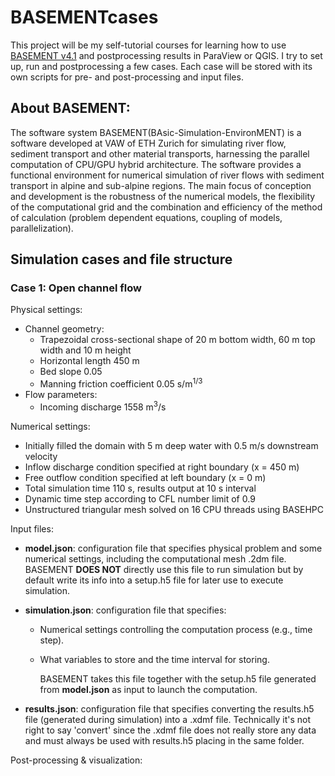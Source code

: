 # BASEMENTcases

This project will be my self-tutorial courses for learning how to use [BASEMENT v4.1](https://basement.ethz.ch/download/software-download.html) and postprocessing results in ParaView or QGIS. I try to set up, run and postprocessing a few cases. Each case will be stored with its own scripts for pre- and post-processing and input files.

## About BASEMENT:
The software system BASEMENT(BAsic-Simulation-EnvironMENT) is a software developed at VAW of ETH Zurich for simulating river flow, sediment transport and other material transports, harnessing the parallel computation of CPU/GPU hybrid architecture. The software provides a functional environment for numerical simulation of river flows with sediment transport in alpine and sub-alpine regions. The main focus of conception and development is the robustness of the numerical models, the flexibility of the computational grid and the combination and efficiency of the method of calculation (problem dependent equations, coupling of models, parallelization).

## Simulation cases and file structure

### Case 1: Open channel flow

Physical settings:

- Channel geometry:
  - Trapezoidal cross-sectional shape of 20 m bottom width, 60 m top width and 10 m height
  - Horizontal length 450 m
  - Bed slope 0.05
  - Manning friction coefficient 0.05 s/m<sup>1/3</sup>
- Flow parameters: 
  - Incoming discharge 1558 m<sup>3</sup>/s

Numerical settings:

- Initially filled the domain with 5 m deep water with 0.5 m/s downstream velocity
- Inflow discharge condition specified at right boundary (x = 450 m)
- Free outflow condition specified at left boundary (x = 0 m)
- Total simulation time 110 s, results output at 10 s interval
- Dynamic time step according to CFL number limit of 0.9
- Unstructured triangular mesh solved on 16 CPU threads using BASEHPC

Input files:

- **model.json**: configuration file that specifies physical problem and some numerical settings, including the computational mesh .2dm file. BASEMENT **DOES NOT** directly use this file to run simulation but by default write its info into a setup.h5 file for later use to execute simulation.
- **simulation.json**: configuration file that specifies:
  - Numerical settings controlling the computation process (e.g., time step).
  - What variables to store and the time interval for storing. 
    
    BASEMENT takes this file together with the setup.h5 file generated from **model.json** as input to launch the computation.

- **results.json**: configuration file that specifies converting the results.h5 file (generated during simulation) into a .xdmf file. Technically it's not right to say 'convert' since the .xdmf file does not really store any data and must always be used with results.h5 placing in the same folder.

Post-processing & visualization:
